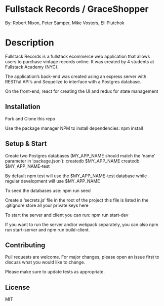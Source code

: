 # Fullstack Records / GraceShopper

By: Robert Nixon, Peter Samper, Mike Vosters, Eli Plutchok
# Description

Fullstack Records is a fullstack ecommerce web application that allows users to purchase vintage records online. It was created by 4 students at Fullstack Academy (NYC). 

The application’s back-end was created using an express server with RESTful API’s and Sequelize to interface with a Postgres database.

On the front-end, react for creating the UI and redux for state management

## Installation

Fork and Clone this repo

Use the package manager NPM to install dependencies:
npm install

## Setup & Start

Create two Postgres databases (MY_APP_NAME should match the ‘name’ parameter in ‘package.json’): 
createdb $MY_APP_NAME
createdb $MY_APP_NAME-test

By default npm test will use the $MY_APP_NAME-test database while regular development will use $MY_APP_NAME

To seed the databases use:
npm run seed

Create a ‘secrets.js’ file in the root of the project this file is listed in the .gitignore store all your private keys here

To start the server and client you can run: npm run start-dev

If you want to run the server and/or webpack separately, you can also npm run start-server and npm run build-client.


## Contributing
Pull requests are welcome. For major changes, please open an issue first to discuss what you would like to change.

Please make sure to update tests as appropriate.

## License
MIT



